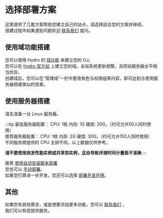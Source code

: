 # 选择部署方案

这里提供了几套方案帮助您建立自己的站点，请选择适合您的方案并继续。    
搭建过程中如果遇到问题欢迎 [联系我们](/#联系我们) 提问。  

## 使用域功能搭建

您可以使用 Hydro 的 [域功能](/docs/domain/) 来建立您的 OJ。  
您可以在 [Hydro 官方站](https://hydro.org.cn/) 上建立您的域。全站系统更新频繁，且网站服务器水平相当优异。  
创建域后，您可以在“管理域”一栏中更改角色与权限组等内容，即可达到与使用服务器搭建类似的效果。  

## 使用服务器搭建

请先准备一台 Linux 服务器。

:::tip
最低服务器配置： CPU: 1核 内存: 1G 硬盘: 20G。（约可允许50人同时使用）  
推荐服务器配置： CPU: 1核 内存: 2G 硬盘: 30G。（约可允许150人同时使用）  
不同服务商提供的 CPU 主频不同，以上数据仅供参考。  

**请不要使用突发性能实例或共享型实例，这会导致评测时间计量极不准确**
:::

推荐 [使用自动安装脚本部署](/docs/install/auto/)  
您也可以 [手动部署](/docs/install/common/)。  
如果您打算进一步开发，您还可以选择 [部署开发环境](/dev/)。

## 其他

如果您有其他需求，或是想要添加更多功能，您可以 [联系我们](/#联系我们) ，  
我们可以有偿提供服务。  
